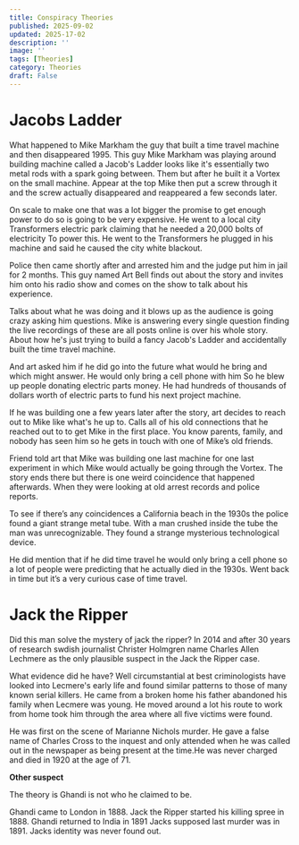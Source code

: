 ```yaml
---
title: Conspiracy Theories
published: 2025-09-02
updated: 2025-17-02
description: ''
image: ''
tags: [Theories]
category: Theories
draft: False
---
```


# Jacobs Ladder
What happened to Mike Markham the guy that built a time travel machine and then disappeared 1995.
This guy Mike Markham was playing around building machine called a Jacob's Ladder looks like it's essentially two 
metal rods with a spark going between. Them but after he built it a Vortex on the small machine. Appear at the top 
Mike then put a screw through it and the screw actually disappeared and reappeared a few seconds later. 
 
On scale to make one that was a lot bigger the promise to get enough power to do so is going to be very expensive. 
He went to a local city Transformers electric park claiming that he needed a 20,000 bolts of electricity To power this. 
He went to the Transformers he plugged in his machine and said he caused the city white blackout. 
 
Police then came shortly after and arrested him and the judge put him in jail for 2 months. This guy named Art Bell 
finds out about the story and invites him onto his radio show and comes on the show to talk about his experience.

Talks about what he was doing and it blows up as the audience is going crazy asking him questions. Mike is answering 
every single question finding the live recordings of these are all posts online is over his whole story. About how 
he's just trying to build a fancy Jacob's Ladder and accidentally built the time travel machine.

And art asked him if he did go into the future what would he bring and which might answer. He would only bring a 
cell phone with him So he blew up people donating electric parts money. He had hundreds of thousands of dollars 
worth of electric parts to fund his next project machine.

If he was building one a few years later after the story, art decides to reach out to Mike like what's he up to. 
Calls all of his old connections that he reached out to to get Mike in the first place. You know parents, family, 
and nobody has seen him so he gets in touch with one of Mike’s old friends.

Friend told art that Mike was building one last machine for one last experiment in which Mike would actually be 
going through the Vortex. The story ends there but there is one weird coincidence that happened afterwards. When 
they were looking at old arrest records and police reports.

To see if there’s any coincidences a California beach in the 1930s the police found a giant strange metal tube.
 With a man crushed inside the tube the man was unrecognizable. They found a strange mysterious technological device.

He did mention that if he did time travel he would only bring a cell phone so a lot of people were predicting 
that he actually died in the 1930s. Went back in time but it’s a very curious case of time travel.

# Jack the Ripper 
Did this man solve the mystery of jack the ripper?
In 2014 and after 30 years of research swdish journalist Christer Holmgren name Charles Allen Lechmere as the only 
plausible suspect in the Jack the Ripper case.

What evidence did he have? Well circumstantial at best criminologists have looked into Lecmere's early life and found 
similar patterns to those of many known serial killers. He came from a broken home his father abandoned his family when 
Lecmere was young. He moved around a lot his route to work from home took him through the area where all five victims were found.

He was first on the scene of Marianne Nichols murder. He gave a false name of Charles Cross to the inquest and only 
attended when he was called out in the newspaper as being present at the time.He was never charged and died in 1920 
at the age of 71.

**Other suspect**

The theory is Ghandi is not who he claimed to be. 

Ghandi came to London in 1888. Jack the Ripper started his killing spree in 1888. Ghandi returned to India in 1891 
Jacks supposed last murder was in 1891. Jacks identity was never found out.